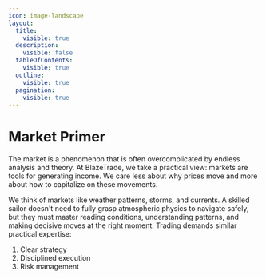 ```yaml
---
icon: image-landscape
layout:
  title:
    visible: true
  description:
    visible: false
  tableOfContents:
    visible: true
  outline:
    visible: true
  pagination:
    visible: true
---
```


# Market Primer

The market is a phenomenon that is often overcomplicated by endless analysis and theory. At BlazeTrade, we take a practical view: markets are tools for generating income. We care less about why prices move and more about how to capitalize on these movements.

We think of markets like weather patterns, storms, and currents. A skilled sailor doesn't need to fully grasp atmospheric physics to navigate safely, but they must master reading conditions, understanding patterns, and making decisive moves at the right moment. Trading demands similar practical expertise:

1. Clear strategy
2. Disciplined execution
3. Risk management
